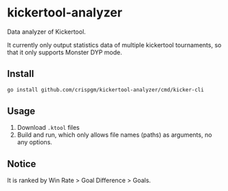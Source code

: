# kickertool-analyzer

Data analyzer of Kickertool.

It currently only output statistics data of multiple kickertool tournaments, so that it only supports Monster DYP mode.

## Install

```bash
go install github.com/crispgm/kickertool-analyzer/cmd/kicker-cli
```

## Usage

1. Download `.ktool` files
2. Build and run, which only allows file names (paths) as arguments, no any options.

## Notice

It is ranked by Win Rate > Goal Difference > Goals.

